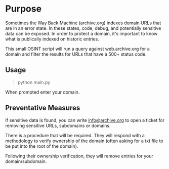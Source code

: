 # Purpose
Sometimes the Way Back Machine (archive.org) indexes domain URLs that are in an error state.  In these states, code, debug, and potentially sensitive data can be exposed. In order to protect a domain, it's important to know what is publically indexed on historic entries.  



This small OSINT script will run a query against web.archive.org for a domain and filter the results for URLs that have a 500+ status code.  



## Usage
>python main.py 

When prompted enter your domain.

## Preventative Measures
If sensitive data is found, you can write info@archive.org to open a ticket for removing sensitive URLs, subdomains or domains.

There is a procedure that will be required. They will respond with a methodology to verify ownership of the domain (often asking for a txt file to be put into the root of the domain). 

Following their ownership verification, they will remove entries for your domain/subdomain.